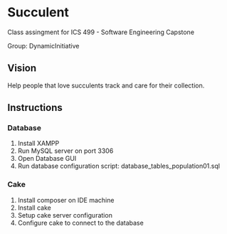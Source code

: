 # Succulent
Class assingment for ICS 499 - Software Engineering Capstone

Group: DynamicInitiative

## Vision
Help people that love succulents track and care for their collection.

## Instructions

### Database
1. Install XAMPP
2. Run MySQL server on port 3306
3. Open Database GUI
4. Run database configuration script: database_tables_population01.sql

### Cake
1. Install composer on IDE machine
2. Install cake
3. Setup cake server configuration
4. Configure cake to connect to the database


